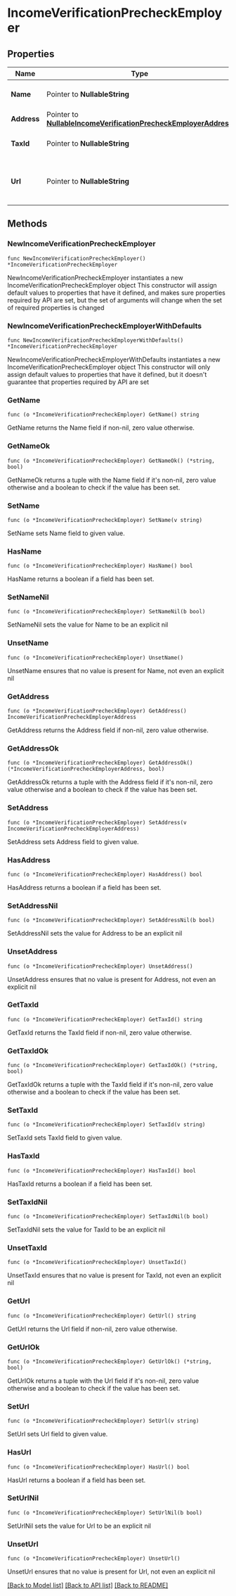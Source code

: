 # IncomeVerificationPrecheckEmployer

## Properties

Name | Type | Description | Notes
------------ | ------------- | ------------- | -------------
**Name** | Pointer to **NullableString** | The employer&#39;s name | [optional] 
**Address** | Pointer to [**NullableIncomeVerificationPrecheckEmployerAddress**](IncomeVerificationPrecheckEmployerAddress.md) |  | [optional] 
**TaxId** | Pointer to **NullableString** | The employer&#39;s tax id | [optional] 
**Url** | Pointer to **NullableString** | The URL for the employer&#39;s public website | [optional] 

## Methods

### NewIncomeVerificationPrecheckEmployer

`func NewIncomeVerificationPrecheckEmployer() *IncomeVerificationPrecheckEmployer`

NewIncomeVerificationPrecheckEmployer instantiates a new IncomeVerificationPrecheckEmployer object
This constructor will assign default values to properties that have it defined,
and makes sure properties required by API are set, but the set of arguments
will change when the set of required properties is changed

### NewIncomeVerificationPrecheckEmployerWithDefaults

`func NewIncomeVerificationPrecheckEmployerWithDefaults() *IncomeVerificationPrecheckEmployer`

NewIncomeVerificationPrecheckEmployerWithDefaults instantiates a new IncomeVerificationPrecheckEmployer object
This constructor will only assign default values to properties that have it defined,
but it doesn't guarantee that properties required by API are set

### GetName

`func (o *IncomeVerificationPrecheckEmployer) GetName() string`

GetName returns the Name field if non-nil, zero value otherwise.

### GetNameOk

`func (o *IncomeVerificationPrecheckEmployer) GetNameOk() (*string, bool)`

GetNameOk returns a tuple with the Name field if it's non-nil, zero value otherwise
and a boolean to check if the value has been set.

### SetName

`func (o *IncomeVerificationPrecheckEmployer) SetName(v string)`

SetName sets Name field to given value.

### HasName

`func (o *IncomeVerificationPrecheckEmployer) HasName() bool`

HasName returns a boolean if a field has been set.

### SetNameNil

`func (o *IncomeVerificationPrecheckEmployer) SetNameNil(b bool)`

 SetNameNil sets the value for Name to be an explicit nil

### UnsetName
`func (o *IncomeVerificationPrecheckEmployer) UnsetName()`

UnsetName ensures that no value is present for Name, not even an explicit nil
### GetAddress

`func (o *IncomeVerificationPrecheckEmployer) GetAddress() IncomeVerificationPrecheckEmployerAddress`

GetAddress returns the Address field if non-nil, zero value otherwise.

### GetAddressOk

`func (o *IncomeVerificationPrecheckEmployer) GetAddressOk() (*IncomeVerificationPrecheckEmployerAddress, bool)`

GetAddressOk returns a tuple with the Address field if it's non-nil, zero value otherwise
and a boolean to check if the value has been set.

### SetAddress

`func (o *IncomeVerificationPrecheckEmployer) SetAddress(v IncomeVerificationPrecheckEmployerAddress)`

SetAddress sets Address field to given value.

### HasAddress

`func (o *IncomeVerificationPrecheckEmployer) HasAddress() bool`

HasAddress returns a boolean if a field has been set.

### SetAddressNil

`func (o *IncomeVerificationPrecheckEmployer) SetAddressNil(b bool)`

 SetAddressNil sets the value for Address to be an explicit nil

### UnsetAddress
`func (o *IncomeVerificationPrecheckEmployer) UnsetAddress()`

UnsetAddress ensures that no value is present for Address, not even an explicit nil
### GetTaxId

`func (o *IncomeVerificationPrecheckEmployer) GetTaxId() string`

GetTaxId returns the TaxId field if non-nil, zero value otherwise.

### GetTaxIdOk

`func (o *IncomeVerificationPrecheckEmployer) GetTaxIdOk() (*string, bool)`

GetTaxIdOk returns a tuple with the TaxId field if it's non-nil, zero value otherwise
and a boolean to check if the value has been set.

### SetTaxId

`func (o *IncomeVerificationPrecheckEmployer) SetTaxId(v string)`

SetTaxId sets TaxId field to given value.

### HasTaxId

`func (o *IncomeVerificationPrecheckEmployer) HasTaxId() bool`

HasTaxId returns a boolean if a field has been set.

### SetTaxIdNil

`func (o *IncomeVerificationPrecheckEmployer) SetTaxIdNil(b bool)`

 SetTaxIdNil sets the value for TaxId to be an explicit nil

### UnsetTaxId
`func (o *IncomeVerificationPrecheckEmployer) UnsetTaxId()`

UnsetTaxId ensures that no value is present for TaxId, not even an explicit nil
### GetUrl

`func (o *IncomeVerificationPrecheckEmployer) GetUrl() string`

GetUrl returns the Url field if non-nil, zero value otherwise.

### GetUrlOk

`func (o *IncomeVerificationPrecheckEmployer) GetUrlOk() (*string, bool)`

GetUrlOk returns a tuple with the Url field if it's non-nil, zero value otherwise
and a boolean to check if the value has been set.

### SetUrl

`func (o *IncomeVerificationPrecheckEmployer) SetUrl(v string)`

SetUrl sets Url field to given value.

### HasUrl

`func (o *IncomeVerificationPrecheckEmployer) HasUrl() bool`

HasUrl returns a boolean if a field has been set.

### SetUrlNil

`func (o *IncomeVerificationPrecheckEmployer) SetUrlNil(b bool)`

 SetUrlNil sets the value for Url to be an explicit nil

### UnsetUrl
`func (o *IncomeVerificationPrecheckEmployer) UnsetUrl()`

UnsetUrl ensures that no value is present for Url, not even an explicit nil

[[Back to Model list]](../README.md#documentation-for-models) [[Back to API list]](../README.md#documentation-for-api-endpoints) [[Back to README]](../README.md)


